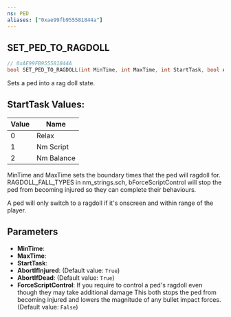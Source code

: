 ```yaml
---
ns: PED
aliases: ["0xae99fb955581844a"]
---
```

## SET_PED_TO_RAGDOLL

```c
// 0xAE99FB955581844A
bool SET_PED_TO_RAGDOLL(int MinTime, int MaxTime, int StartTask, bool AbortIfInjured, bool AbortIfDead, bool ForceScriptControl);
```

Sets a ped into a rag doll state.

## StartTask Values:
| Value | Name |
| --- | --- |
| 0 | Relax |
| 1 | Nm Script |
| 2 | Nm Balance |


MinTime and MaxTime sets the boundary times that the ped will ragdoll for. RAGDOLL_FALL_TYPES in nm_strings.sch, bForceScriptControl will stop the ped from becoming injured so they can complete their behaviours.

A ped will only switch to a ragdoll if it's onscreen and within range of the player.


## Parameters
* **MinTime**: 
* **MaxTime**: 
* **StartTask**: 
* **AbortIfInjured**: (Default value: `True`)
* **AbortIfDead**: (Default value: `True`)
* **ForceScriptControl**: If you require to control a ped's ragdoll even though they may take additional damage This both stops the ped from becoming injured and lowers the magnitude of any bullet impact forces. (Default value: `False`)
